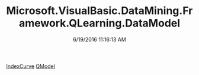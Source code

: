 ﻿---
title: Microsoft.VisualBasic.DataMining.Framework.QLearning.DataModel
date: 6/19/2016 11:16:13 AM
---

[IndexCurve](T-Microsoft.VisualBasic.DataMining.Framework.QLearning.DataModel.IndexCurve.html)
[QModel](T-Microsoft.VisualBasic.DataMining.Framework.QLearning.DataModel.QModel.html)
